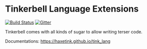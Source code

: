 # Tinkerbell Language Extensions

[![Build Status](https://travis-ci.org/haxetink/tink_lang.svg?branch=master)](https://travis-ci.org/haxetink/tink_lang)
[![Gitter](https://img.shields.io/gitter/room/nwjs/nw.js.svg?maxAge=2592000)](https://gitter.im/haxetink/public)

Tinkerbell comes with all kinds of sugar to allow writing terser code.

Documentations: https://haxetink.github.io/tink_lang
